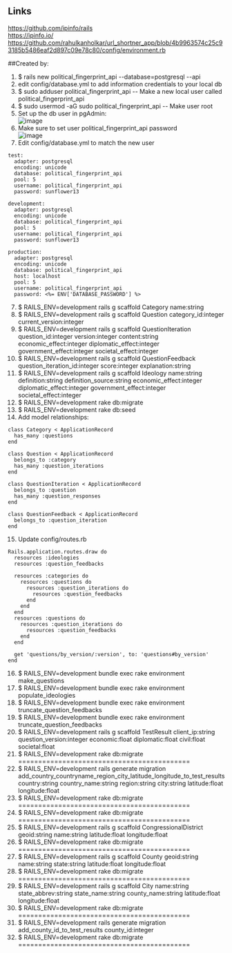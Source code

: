 ## Links

https://github.com/ipinfo/rails  
https://ipinfo.io/  
https://github.com/rahulkanholkar/url_shortner_app/blob/4b9963574c25c93185b5486eaf2d897c09e78c80/config/environment.rb  

##Created by:  

1. $ rails new political_fingerprint_api --database=postgresql --api  
2. edit config/database.yml to add information credentials to your local db  
3. $ sudo adduser political_fingerprint_api -- Make a new local user called political_fingerprint_api
4. $ sudo usermod -aG sudo political_fingerprint_api -- Make user root
5. Set up the db user in pgAdmin:  
![image](https://user-images.githubusercontent.com/1529796/91760410-8fe21d80-eb90-11ea-8f89-ba1f15f8b7bc.png)  
6. Make sure to set user political_fingerprint_api password  
![image](https://user-images.githubusercontent.com/1529796/91763604-10098280-eb93-11ea-8068-1731258db262.png)
7. Edit config/database.yml to match the new user
```
test:
  adapter: postgresql
  encoding: unicode
  database: political_fingerprint_api
  pool: 5
  username: political_fingerprint_api
  password: sunflower13

development:
  adapter: postgresql
  encoding: unicode
  database: political_fingerprint_api
  pool: 5
  username: political_fingerprint_api
  password: sunflower13

production:
  adapter: postgresql
  encoding: unicode
  database: political_fingerprint_api
  host: localhost
  pool: 5
  username: political_fingerprint_api
  password: <%= ENV['DATABASE_PASSWORD'] %>
```  
7. $ RAILS_ENV=development rails g scaffold Category name:string  
8. $ RAILS_ENV=development rails g scaffold Question category_id:integer current_version:integer 
9. $ RAILS_ENV=development rails g scaffold QuestionIteration question_id:integer version:integer content:string economic_effect:integer diplomatic_effect:integer government_effect:integer societal_effect:integer
10. $ RAILS_ENV=development rails g scaffold QuestionFeedback question_iteration_id:integer score:integer explanation:string  
11. $ RAILS_ENV=development rails g scaffold Ideology name:string definition:string definition_source:string economic_effect:integer diplomatic_effect:integer government_effect:integer societal_effect:integer  
12. $ RAILS_ENV=development rake db:migrate  
13. $ RAILS_ENV=development rake db:seed
14. Add model relationships:
```
class Category < ApplicationRecord
  has_many :questions
end

class Question < ApplicationRecord
  belongs_to :category
  has_many :question_iterations
end

class QuestionIteration < ApplicationRecord
  belongs_to :question
  has_many :question_responses
end

class QuestionFeedback < ApplicationRecord
  belongs_to :question_iteration
end
```
15. Update config/routes.rb
```
Rails.application.routes.draw do
  resources :ideologies
  resources :question_feedbacks

  resources :categories do
    resources :questions do
      resources :question_iterations do
        resources :question_feedbacks
      end
    end
  end
  resources :questions do
    resources :question_iterations do
      resources :question_feedbacks
    end
  end

  get 'questions/by_version/:version', to: 'questions#by_version'
end
```
16. $ RAILS_ENV=development bundle exec rake environment make_questions  
17. $ RAILS_ENV=development bundle exec rake environment populate_ideologies  
18. $ RAILS_ENV=development bundle exec rake environment truncate_question_feedbacks  
19. $ RAILS_ENV=development bundle exec rake environment truncate_question_feedbacks  
20. $ RAILS_ENV=development rails g scaffold TestResult client_ip:string question_version:integer economic:float diplomatic:float civil:float societal:float
21. $ RAILS_ENV=development rake db:migrate  
===========================================
22. $ RAILS_ENV=development rails generate migration add_country_countryname_region_city_latitude_longitude_to_test_results country:string country_name:string region:string city:string latitude:float longitude:float
21. $ RAILS_ENV=development rake db:migrate  
===========================================
22. $ RAILS_ENV=development rake db:migrate
===========================================
23. $ RAILS_ENV=development rails g scaffold CongressionalDistrict geoid:string name:string latitude:float longitude:float  
24. $ RAILS_ENV=development rake db:migrate
===========================================
25. $ RAILS_ENV=development rails g scaffold County geoid:string name:string state:string latitude:float longitude:float
26. $ RAILS_ENV=development rake db:migrate
===========================================
27. $ RAILS_ENV=development rails g scaffold City name:string state_abbrev:string state_name:string county_name:string latitude:float longitude:float
26. $ RAILS_ENV=development rake db:migrate
===========================================
28. $ RAILS_ENV=development rails generate migration add_county_id_to_test_results county_id:integer
29. $ RAILS_ENV=development rake db:migrate
===========================================